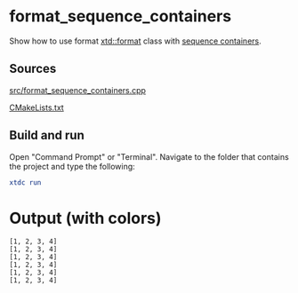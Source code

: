 # format_sequence_containers

Show how to use format [xtd::format](https://gammasoft71.github.io/xtd/reference_guides/latest/_format_page.html) class with [sequence containers](https://en.cppreference.com/w/cpp/container).

## Sources

[src/format_sequence_containers.cpp](src/format_sequence_containers.cpp)

[CMakeLists.txt](CMakeLists.txt)

## Build and run

Open "Command Prompt" or "Terminal". Navigate to the folder that contains the project and type the following:

```cmake
xtdc run
```

# Output (with colors)

```
[1, 2, 3, 4]
[1, 2, 3, 4]
[1, 2, 3, 4]
[1, 2, 3, 4]
[1, 2, 3, 4]
[1, 2, 3, 4]
```


